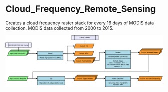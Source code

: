 # Cloud_Frequency_Remote_Sensing

Creates a cloud frequency raster stack for every 16 days of MODIS data collection. MODIS data collected from 2000 to 2015.


<p align="center">
  <img src="https://github.com/geolime/Cloud_Frequency_Remote_Sensing/blob/master/Cloud_Frequency_Methodology.png">
 </p>
